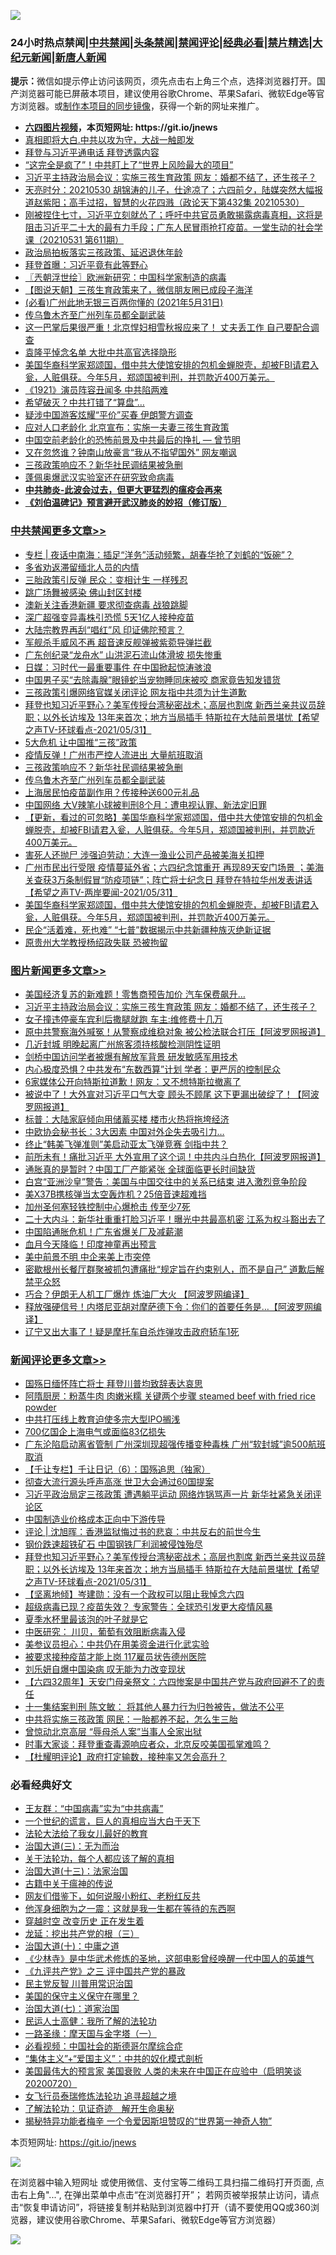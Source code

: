 ![](https://raw.githubusercontent.com/fqnews/bnews/master/64photo/fqnews-qr.jpg)

<div id="tt">
<h3>24小时热点禁闻|<a href="#%E4%B8%AD%E5%85%B1%E7%A6%81%E9%97%BB%E6%9B%B4%E5%A4%9A%E6%96%87%E7%AB%A0">中共禁闻</a>|<a href="#%E5%9B%BE%E7%89%87%E6%96%B0%E9%97%BB%E6%9B%B4%E5%A4%9A%E6%96%87%E7%AB%A0">头条禁闻</a>|<a href="#%E6%96%B0%E9%97%BB%E8%AF%84%E8%AE%BA%E6%9B%B4%E5%A4%9A%E6%96%87%E7%AB%A0">禁闻评论|<a href="#%E5%BF%85%E7%9C%8B%E7%BB%8F%E5%85%B8%E5%A5%BD%E6%96%87">经典必看|<a href="/video.md#%E7%A6%81%E7%89%87%E7%B2%BE%E9%80%89">禁片精选</a>|<a href="https://github.com/fqnews/djy/blob/master/gb/nf1351518.md#1">大纪元新闻</a>|<a href="https://github.com/fqnews/ntdtv/blob/master/gb/prog204.md#1">新唐人新闻</a></h3>
<div><b>提示：</b>微信如提示停止访问该网页，须先点击右上角三个点，选择浏览器打开。国产浏览器可能已屏蔽本项目，建议使用谷歌Chrome、苹果Safari、微软Edge等官方浏览器。或<a href="https://github.com/fqnews/bnews/blob/master/%E5%88%B6%E4%BD%9Cgit%E7%A6%81%E9%97%BB%E9%95%9C%E5%83%8F.md">制作本项目的同步镜像</a>，获得一个新的网址来推广。</div>
<ul>
<li><b><a href="http://d1.bdrive.tk/64.mp4" target="_blank">六四图片视频</a>，本页短网址: https://git.io/jnews</b></li>
<li><a href="/comments/20210531/1556978.md">真相即将大白.中共以攻为守，大战一触即发</a></li>
<li><a href="/cbnews/20210531/1557015.md">拜登与习近平通电话 拜登透露内容</a></li>
<li><a href="/cnnews/20210531/1557072.md">“这完全是疯了”！中共盯上了“世界上风险最大的项目”</a></li>
<li><a href="/topimagenews/20210531/1557253.md">习近平主持政治局会议：实施三孩生育政策 网友：婚都不结了，还生孩子？</a></li>
<li><a href="/cbnews/20210531/1557057.md">天亮时分：20210530 胡锦涛的儿子，仕途凉了；六四前夕，陆媒突然大幅报道赵紫阳；高手过招，智慧的火花四溅（政论天下第432集 20210530）</a></li>
<li><a href="/bannedvideo/20210531/1557212.md">刚被捏住七寸，习近平立刻就怂了；呼吁中共官员勇敢揭露病毒真相，这将是阻击习近平二十大的最有力手段；广东人民冒雨抢打疫苗。一堂生动的社会学课（20210531 第611期）</a></li>
<li><a href="/ssgc/20210531/1557224.md">政治局拍板落实三孩政策、延迟退休年龄</a></li>
<li><a href="/comments/20210531/1557054.md">拜登首曝：习近平竟有此等野心</a></li>
<li><a href="/ssgc/20210531/1556960.md">〖兲朝浮世绘〗欧洲新研究：中国科学家制造的病毒</a></li>
<li><a href="/baitai/20210531/1557353.md">【图说天朝】三孩生育政策来了，微信朋友圈已成段子海洋</a></li>
<li><a href="/bannedvideo/20210531/1557255.md">(必看)广州此地无银三百两你懂的 (2021年5月31日)</a></li>
<li><a href="/cbnews/20210531/1557397.md">传乌鲁木齐至广州列车员都全副武装</a></li>
<li><a href="/comments/20210531/1556988.md">这一巴掌后果很严重！北京悍妇相雪秋报应来了！ 丈夫丢工作 自己要配合调查</a></li>
<li><a href="/cbnews/20210531/1557068.md">袁隆平悼念名单 大批中共高官选择隐形</a></li>
<li><a href="/comments/20210531/1557354.md">美国华裔科学家郑颂国，借中共大使馆安排的包机金蝉脱壳，却被FBI请君入瓮，人赃俱获。今年5月，郑颂国被判刑，并罚款近400万美元。</a></li>
<li><a href="/cbnews/20210531/1557295.md">《1921》演员阵容丑闻多 中共陷两难</a></li>
<li><a href="/cbnews/20210531/1557132.md">希望破灭？中共打错了“算盘”…</a></li>
<li><a href="/worldnews/20210531/1556986.md">疑涉中国游客炫耀“平价”买春 伊朗警方调查</a></li>
<li><a href="/cbnews/20210531/1557230.md">应对人口老龄化 北京宣布：实施一夫妻三孩生育政策</a></li>
<li><a href="/comments/20210531/1557143.md">中国空前老龄化的恐怖前景及中共最后的挣扎 — 曾节明</a></li>
<li><a href="/cnnews/20210531/1557044.md">又在忽悠谁？钟南山放豪言“我从不指望国外” 网友嘲讽</a></li>
<li><a href="/cbnews/20210531/1557449.md">三孩政策响应不？新华社民调结果被急删</a></li>
<li><a href="/cbnews/20210531/1557170.md">蓬佩奥爆武汉实验室还在研究致命病毒</a></li>
<li><b><a href="/comments/20200211/1275071.md" target="_blank">中共肺炎-此波会过去，但更大更猛烈的瘟疫会再来</a></b></li>
<li><b><a href="/comments/20200207/1272816.md" target="_blank">《刘伯温碑记》预言避开武汉肺炎的妙招（修订版）</a></b></li>
</ul>
</div>

<div class="catlist">
<h3><a href="/cbnews/" target="_blank">中共禁闻</a><span><a href="/cbnews/" target="_blank" rel="nofollow">更多文章>></a></span></h3>
<ul>
<li><a href="/cbnews/20210601/1557639.md" target="_blank">专栏 | 夜话中南海：插足“洋务”活动频繁，胡春华抢了刘鹤的“饭碗”？</a></li>
<li><a href="/cbnews/20210601/1557628.md" target="_blank">多省劝返滞留缅北人员的内情</a></li>
<li><a href="/cbnews/20210601/1557627.md" target="_blank">三胎政策引反弹 民众：变相计生 一样残忍</a></li>
<li><a href="/cbnews/20210601/1557604.md" target="_blank">跳广场舞被感染 佛山封区封楼</a></li>
<li><a href="/cbnews/20210601/1557592.md" target="_blank">澳新关注香港新疆 要求彻查病毒 战狼跳脚</a></li>
<li><a href="/cbnews/20210601/1557591.md" target="_blank">深广超强变异毒株引恐慌 5天1亿人接种疫苗</a></li>
<li><a href="/cbnews/20210601/1557590.md" target="_blank">大陆宗教界再刮“唱红”风 印证佛陀预言？</a></li>
<li><a href="/cbnews/20210601/1557543.md" target="_blank">军舰杀手威风不再 超音速反舰弹被紫菀导弹拦截</a></li>
<li><a href="/cbnews/20210601/1557542.md" target="_blank">广东创纪录“龙舟水” 山洪泥石流山体滑坡 损失惨重</a></li>
<li><a href="/cbnews/20210601/1557531.md" target="_blank">日媒：习时代一最重要事件 在中国掀起惊涛骇浪</a></li>
<li><a href="/cbnews/20210601/1557530.md" target="_blank">中国男子买“去除毒腺”眼镜蛇当宠物睡同床被咬 商家竟告知发错货</a></li>
<li><a href="/cbnews/20210601/1557529.md" target="_blank">三孩政策引爆网络官媒关闭评论 网友指中共须为计生道歉</a></li>
<li><a href="/comments/20210601/1557523.md" target="_blank">拜登也知习近平野心？美军传授台湾秘密战术；高层也割席 新西兰亲共议员辞职；以外长访埃及 13年来首次；地方当局插手 特斯拉在大陆前景堪忧【希望之声TV-环球看点-2021/05/31】</a></li>
<li><a href="/cbnews/20210601/1557500.md" target="_blank">5大危机 让中国推“三孩”政策</a></li>
<li><a href="/cbnews/20210601/1557491.md" target="_blank">疫情反弹！广州市严控人流进出 大量航班取消</a></li>
<li><a href="/cbnews/20210531/1557449.md" target="_blank">三孩政策响应不？新华社民调结果被急删</a></li>
<li><a href="/cbnews/20210531/1557397.md" target="_blank">传乌鲁木齐至广州列车员都全副武装</a></li>
<li><a href="/cbnews/20210531/1557396.md" target="_blank">上海居民怕疫苗副作用？传接种送600元礼品</a></li>
<li><a href="/cbnews/20210531/1557395.md" target="_blank">中国网络 大V辣笔小球被判刑8个月：遭电视认罪、新法定旧罪</a></li>
<li><a href="/comments/20210531/1557375.md" target="_blank">【更新，看过的可忽略】美国华裔科学家郑颂国，借中共大使馆安排的包机金蝉脱壳，却被FBI请君入瓮，人赃俱获。今年5月，郑颂国被判刑，并罚款近400万美元。</a></li>
<li><a href="/cbnews/20210531/1557369.md" target="_blank">害死人还抛尸 涉强迫劳动：大连一渔业公司产品被美海关扣押</a></li>
<li><a href="/comments/20210531/1557368.md" target="_blank">广州市民出行受限 疫情蔓延外省；六四纪念馆重开 再现89天安门场景 ；美海关查获3万条制假冒“防疫项链”；阵亡将士纪念日 拜登在特拉华州发表讲话【希望之声TV-两岸要闻-2021/05/31】</a></li>
<li><a href="/comments/20210531/1557354.md" target="_blank">美国华裔科学家郑颂国，借中共大使馆安排的包机金蝉脱壳，却被FBI请君入瓮，人赃俱获。今年5月，郑颂国被判刑，并罚款近400万美元。</a></li>
<li><a href="/cbnews/20210531/1557314.md" target="_blank">民企“活着难，死也难” “七普”数据揭示中共新疆种族灭绝新证据</a></li>
<li><a href="/cbnews/20210531/1557298.md" target="_blank">原贵州大学教授杨绍政失联 恐被拘留</a></li>

</ul>
</div>
<div class="catlist">
<h3><a href="/topimagenews/" target="_blank">图片新闻</a><span><a href="/topimagenews/" target="_blank" rel="nofollow">更多文章>></a></span></h3>
<ul>
<li><a href="/topimagenews/20210601/1557490.md" target="_blank">美国经济复苏的新难题！零售商预告加价 汽车保费飙升…</a></li>
<li><a href="/topimagenews/20210531/1557253.md" target="_blank">习近平主持政治局会议：实施三孩生育政策 网友：婚都不结了，还生孩子？</a></li>
<li><a href="/topimagenews/20210531/1557216.md" target="_blank">女子撞违停豪车宾利后撒腿就跑 车主:维修费十几万</a></li>
<li><a href="/topimagenews/20210531/1557014.md" target="_blank">原中共警察海外喊冤！从警察成维稳对象 被公检法联合打压【阿波罗网报道】</a></li>
<li><a href="/topimagenews/20210531/1556882.md" target="_blank">几近封城 明晚起离广州旅客须持核酸检测阴性证明</a></li>
<li><a href="/topimagenews/20210531/1556881.md" target="_blank">剑桥中国访问学者被爆有解放军背景 研发敏感军用技术</a></li>
<li><a href="/topimagenews/20210530/1556364.md" target="_blank">内心极度恐惧？中共发布“东数西算”计划 学者：更严厉的控制民众</a></li>
<li><a href="/topimagenews/20210529/1556157.md" target="_blank">6家媒体公开向特斯拉道歉！网友：又不想特斯拉撤离了</a></li>
<li><a href="/topimagenews/20210529/1556099.md" target="_blank">被说中了！大外宣对习近平口气大变 顾头不顾尾 这下更漏出破绽了！【阿波罗网报道】</a></li>
<li><a href="/topimagenews/20210529/1555930.md" target="_blank">标普：大陆家庭倾向用储蓄买楼 楼市火热将拖垮经济</a></li>
<li><a href="/topimagenews/20210529/1555876.md" target="_blank">中欧协会秘书长：3大因素 中国对外企失去吸引力…</a></li>
<li><a href="/topimagenews/20210529/1555852.md" target="_blank">终止“韩美飞弹准则”美启动亚太飞弹竞赛 剑指中共？</a></li>
<li><a href="/topimagenews/20210528/1555477.md" target="_blank">前所未有！痛批习近平 大外宣用了这个词！中共内斗白热化【阿波罗网报道】</a></li>
<li><a href="/topimagenews/20210528/1555148.md" target="_blank">通胀真的是暂时？中国工厂产能紧张 全球面临更长时间缺货</a></li>
<li><a href="/topimagenews/20210527/1554774.md" target="_blank">白宫“亚洲沙皇”警告：美国与中国交往中的关系已结束 进入激烈竞争阶段</a></li>
<li><a href="/topimagenews/20210527/1554539.md" target="_blank">美X37B携核弹当太空轰炸机？25倍音速超难挡</a></li>
<li><a href="/topimagenews/20210527/1554450.md" target="_blank">加州圣何塞轻铁控制中心爆枪击 传至少7死</a></li>
<li><a href="/topimagenews/20210526/1554119.md" target="_blank">二十大内斗：新华社重重打脸习近平！曝光中共最高机密 江系为权斗豁出去了</a></li>
<li><a href="/topimagenews/20210526/1554065.md" target="_blank">中国陷通胀危机！广东省爆关厂及减薪潮</a></li>
<li><a href="/topimagenews/20210526/1554015.md" target="_blank">血月今天降临！印度神童再出预言</a></li>
<li><a href="/topimagenews/20210526/1553823.md" target="_blank">美中前景不明 中企来美上市突停</a></li>
<li><a href="/topimagenews/20210526/1553805.md" target="_blank">密歇根州长餐厅群聚被抓包遭痛批“规定旨在约束别人，而不是自己” 道歉后解禁平众怒</a></li>
<li><a href="/topimagenews/20210525/1553428.md" target="_blank">巧合？伊朗无人机工厂爆炸 炼油厂大火 【阿波罗网编译】</a></li>
<li><a href="/topimagenews/20210525/1553330.md" target="_blank">释放强硬信号！内塔尼亚胡对摩萨德下令：你们的首要任务是…【阿波罗网编译】</a></li>
<li><a href="/topimagenews/20210525/1553122.md" target="_blank">辽宁又出大事了！疑是摩托车自杀炸弹攻击政府轿车1死</a></li>

</ul>
</div>
<div class="catlist">
<h3><a href="/comments/" target="_blank">新闻评论</a><span><a href="/comments/" target="_blank" rel="nofollow">更多文章>></a></span></h3>
<ul>
<li><a href="/comments/20210601/1557624.md" target="_blank">国殇日缅怀阵亡将士 拜登川普均致辞表达哀思</a></li>
<li><a href="/comments/20210601/1557603.md" target="_blank">阿隋厨房：粉蒸牛肉 肉嫩米糯 关键两个步骤 steamed beef with fried rice powder</a></li>
<li><a href="/comments/20210601/1557602.md" target="_blank">中共打压线上教育迫使多宗大型IPO搁浅</a></li>
<li><a href="/comments/20210601/1557589.md" target="_blank">700亿国企上海电气或面临83亿损失</a></li>
<li><a href="/comments/20210601/1557575.md" target="_blank">广东沦陷启动离省管制 广州深圳现超强传播变种毒株 广州“软封城”逾500航班取消</a></li>
<li><a href="/comments/20210601/1557574.md" target="_blank">【千让专栏】千让日记（6）：国殇追思（独家）</a></li>
<li><a href="/comments/20210601/1557564.md" target="_blank">彻查大流行源头呼声高涨 世卫大会通过60国提案</a></li>
<li><a href="/comments/20210601/1557555.md" target="_blank">习近平政治局定三孩政策 遭遇躺平运动 网络炸锅骂声一片 新华社紧急关闭评论区</a></li>
<li><a href="/comments/20210601/1557553.md" target="_blank">中国制造业价格成本正向中下游传导</a></li>
<li><a href="/comments/20210601/1557550.md" target="_blank">评论 | 沈旭晖：香港监狱悔过书的悲哀：中共反右的前世今生</a></li>
<li><a href="/comments/20210601/1557541.md" target="_blank">钢价跌速超铁矿石 中国钢铁厂利润被侵蚀殆尽</a></li>
<li><a href="/comments/20210601/1557523.md" target="_blank">拜登也知习近平野心？美军传授台湾秘密战术；高层也割席 新西兰亲共议员辞职；以外长访埃及 13年来首次；地方当局插手 特斯拉在大陆前景堪忧【希望之声TV-环球看点-2021/05/31】</a></li>
<li><a href="/comments/20210601/1557522.md" target="_blank">【坚离地倾】岑建勋：没有一个政权可以阻止我悼念六四</a></li>
<li><a href="/comments/20210601/1557521.md" target="_blank">超级病毒已现？疫苗失效？ 专家警告：全球恐引发更大疫情风暴</a></li>
<li><a href="/comments/20210601/1557518.md" target="_blank">夏季水杯里最该泡的叶子就是它</a></li>
<li><a href="/comments/20210601/1557517.md" target="_blank">中医研究： 川贝，葡萄有效阻断病毒入侵</a></li>
<li><a href="/comments/20210601/1557498.md" target="_blank">美参议员担心：中共仍在用美资金进行化武实验</a></li>
<li><a href="/comments/20210601/1557494.md" target="_blank">被要求接种疫苗才能上岗 117雇员状告德州医院</a></li>
<li><a href="/comments/20210601/1557493.md" target="_blank">刘乐妍自爆中国染病 叹无能为力改变现状</a></li>
<li><a href="/comments/20210601/1557480.md" target="_blank">【六四32周年】天安门母亲祭文：六四惨案是中国共产党与政府回避不了的责任</a></li>
<li><a href="/comments/20210601/1557479.md" target="_blank">十一集结案判刑 陈文敏： 将其他人暴力行为归咎被告，做法不公平</a></li>
<li><a href="/comments/20210601/1557478.md" target="_blank">中共将实施三孩政策 网民：一胎都养不起，怎么生三胎</a></li>
<li><a href="/comments/20210601/1557477.md" target="_blank">曾惊动北京高层 “辱母杀人案”当事人全家出狱</a></li>
<li><a href="/comments/20210531/1557476.md" target="_blank">时事大家谈：拜登重查毒源响应者众，北京反咬美国孤掌难鸣？</a></li>
<li><a href="/comments/20210531/1557471.md" target="_blank">【杜耀明评论】政府打定输数，接种率又怎会高升？</a></li>

</ul>
</div>

<div class="catlist">
<h3>必看经典好文</h3>
<ul>
<li><a href="/comments/20200318/1295755.md" target="_blank">王友群：“中国病毒”实为“中共病毒”</a></li>
<li><a href="/comments/20200621/1348067.md" target="_blank">一个世纪的谎言，巨人的真相应当大白于天下</a></li>
<li><a href="/cbnews/20200516/1329218.md" target="_blank">法轮大法给了我女儿最好的教育</a></li>
<li><a href="/cbnews/20180309/912114.md" target="_blank">治国大道(三)：无为而治</a></li>
<li><a href="/topimagenews/20161125/619230.md" target="_blank">关于法轮功，每个人都应该了解的真相</a></li>
<li><a href="/cbnews/20180319/916654.md" target="_blank">治国大道(十三)：法家治国</a></li>
<li><a href="/ccpdope/20200531/1337409.md" target="_blank">古籍中关于瘟神的传说</a></li>
<li><a href="/comments/20200712/1359630.md" target="_blank">网友们借鉴下，如何说服小粉红、老粉红反共</a></li>
<li><a href="/topimagenews/20210219/1489990.md" target="_blank">他浑身细胞为之一震：这就是我一生都在等待的东西啊</a></li>
<li><a href="/comments/20200626/1259925.md" target="_blank">穿越时空 改变历史 正在发生着</a></li>
<li><a href="/comments/20200929/1405201.md" target="_blank">龙延：挖出共产党的根（三）</a></li>
<li><a href="/cbnews/20180316/915423.md" target="_blank">治国大道(十)：中庸之道</a></li>
<li><a href="/comments/20201013/1412612.md" target="_blank">《少林寺》是中华武术修炼的圣地，这部电影曾经唤醒一代中国人的英雄气</a></li>
<li><a href="/bookonline/20131116/201054.md" target="_blank">《九评共产党》之三 评中国共产党的暴政</a></li>
<li><a href="/comments/20200621/1348236.md" target="_blank">民主党反智 川普用常识治国</a></li>
<li><a href="/lifebaike/20200520/1331379.md" target="_blank">美国的保守主义保守在哪里？</a></li>
<li><a href="/cbnews/20190424/913985.md" target="_blank">治国大道(七)：道家治国</a></li>
<li><a href="/ccpdope/20200729/1369047.md" target="_blank">民运人士高健：我所了解的法轮功</a></li>
<li><a href="/tculture/20160806/568214.md" target="_blank">一路圣缘：摩天国与金字塔（一）</a></li>
<li><a href="/comments/20200806/1375443.md" target="_blank">必看视频：中国社会的斯德哥尔摩综合症</a></li>
<li><a href="/comments/20201007/1409565.md" target="_blank">“集体主义”+“爱国主义”：中共的奴化模式剖析</a></li>
<li><a href="/bannedvideo/20210227/1495046.md" target="_blank">美国最伟大的预言家 美国衰败 人类的未来在中国正在应验中（启明笑谈20200720）</a></li>
<li><a href="/topimagenews/20210512/1544658.md" target="_blank">女飞行员泰瑞修炼法轮功 追寻超越之境</a></li>
<li><a href="/comments/20200307/1289968.md" target="_blank">了解法轮功：见证奇迹　解开生命奥秘</a></li>
<li><a href="/cnnews/20210317/1506463.md" target="_blank">揭秘特异功能者梅辛 一个令爱因斯坦赞叹的“世界第一神奇人物”</a></li>

</ul>
</div>

本页短网址: https://git.io/jnews

![](https://raw.githubusercontent.com/fqnews/bnews/master/64photo/fqnews-qr.jpg)

在浏览器中输入短网址 或使用微信、支付宝等二维码工具扫描二维码打开页面, 点击右上角"...", 在弹出菜单中点击“在浏览器打开”； 若网页被举报禁止访问，请点击“恢复申请访问”，将链接复制并粘贴到浏览器中打开（请不要使用QQ或360浏览器，建议使用谷歌Chrome、苹果Safari、微软Edge等官方浏览器）

![](https://raw.githubusercontent.com/fqnews/bnews/master/64photo/wx.jpg)